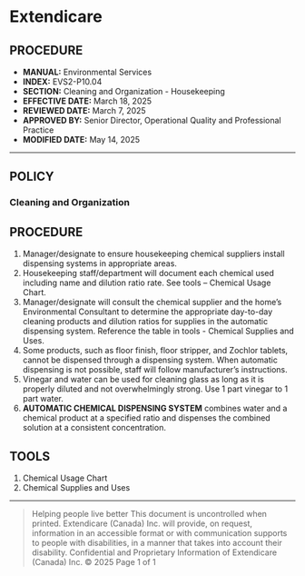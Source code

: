 # Extendicare

## PROCEDURE

- **MANUAL:** Environmental Services
- **INDEX:** EVS2-P10.04
- **SECTION:** Cleaning and Organization - Housekeeping
- **EFFECTIVE DATE:** March 18, 2025
- **REVIEWED DATE:** March 7, 2025
- **APPROVED BY:** Senior Director, Operational Quality and Professional Practice
- **MODIFIED DATE:** May 14, 2025

----

## POLICY

### Cleaning and Organization

## PROCEDURE

1. Manager/designate to ensure housekeeping chemical suppliers install dispensing systems in appropriate areas.
2. Housekeeping staff/department will document each chemical used including name and dilution ratio rate. See tools – Chemical Usage Chart.
3. Manager/designate will consult the chemical supplier and the home’s Environmental Consultant to determine the appropriate day-to-day cleaning products and dilution ratios for supplies in the automatic dispensing system. Reference the table in tools - Chemical Supplies and Uses.
4. Some products, such as floor finish, floor stripper, and Zochlor tablets, cannot be dispensed through a dispensing system. When automatic dispensing is not possible, staff will follow manufacturer’s instructions.
5. Vinegar and water can be used for cleaning glass as long as it is properly diluted and not overwhelmingly strong. Use 1 part vinegar to 1 part water.
6. **AUTOMATIC CHEMICAL DISPENSING SYSTEM** combines water and a chemical product at a specified ratio and dispenses the combined solution at a consistent concentration.

## TOOLS

1. Chemical Usage Chart
2. Chemical Supplies and Uses

----

> Helping people live better
> This document is uncontrolled when printed.
> Extendicare (Canada) Inc. will provide, on request, information in an accessible format or with communication supports to people with disabilities, in a manner that takes into account their disability. Confidential and Proprietary Information of Extendicare (Canada) Inc. © 2025
> Page 1 of 1